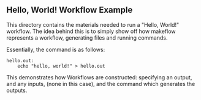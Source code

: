 Hello, World! Workflow Example
----------------------

This directory contains the materials needed to run a "Hello, World!" workflow.
The idea behind this is to simply show off how makeflow represents a workflow,
generating files and running commands.

Essentially, the command is as follows:

```
hello.out:
	echo "hello, world!" > hello.out
```

This demonstrates how Workflows are constructed: specifying an output, and any inputs,
(none in this case), and the command which generates the outputs.




